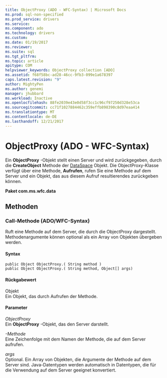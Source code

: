 ```yaml
---
title: ObjectProxy (ADO - WFC-Syntax) | Microsoft Docs
ms.prod: sql-non-specified
ms.prod_service: drivers
ms.service: 
ms.component: ado
ms.technology: drivers
ms.custom: 
ms.date: 01/19/2017
ms.reviewer: 
ms.suite: sql
ms.tgt_pltfrm: 
ms.topic: article
apitype: COM
helpviewer_keywords: ObjectProxy collection [ADO]
ms.assetid: f68f58bc-ad28-46cc-9fb3-099e1a678397
caps.latest.revision: "9"
author: MightyPen
ms.author: genemi
manager: jhubbard
ms.workload: Inactive
ms.openlocfilehash: 88fe2039e43e0d58f3cc1c96cf97250d328e53ca
ms.sourcegitcommit: cc71f1027884462c359effb898390c8d97eaa414
ms.translationtype: MT
ms.contentlocale: de-DE
ms.lasthandoff: 12/21/2017
---
```

# <a name="objectproxy-ado---wfc-syntax"></a>ObjectProxy (ADO - WFC-Syntax)
Ein **ObjectProxy** -Objekt stellt einen Server und wird zurückgegeben, durch die **CreateObject** Methode der [DataSpace](../../../ado/reference/rds-api/dataspace-object-rds.md) Objekt. Die ObjectProxy-Klasse verfügt über eine Methode, **Aufrufen**, rufen Sie eine Methode auf dem Server und ein Objekt, das aus diesem Aufruf resultierendes zurückgeben können.  
  
 **Paket com.ms.wfc.data**  
  
## <a name="methods"></a>Methoden  
  
### <a name="call-method-adowfc-syntax"></a>Call-Methode (ADO/WFC-Syntax)  
 Ruft eine Methode auf dem Server, die durch die ObjectProxy dargestellt. Methodenargumente können optional als ein Array von Objekten übergeben werden.  
  
#### <a name="syntax"></a>Syntax  
  
```  
public Object ObjectProxy.( String method )  
public Object ObjectProxy.( String method, Object[] args)  
```  
  
#### <a name="returns"></a>Rückgabewert  
 Objekt  
 Ein Objekt, das durch Aufrufen der Methode.  
  
#### <a name="parameters"></a>Parameter  
 *ObjectProxy*  
 Ein **ObjectProxy** -Objekt, das den Server darstellt.  
  
 *-Methode*  
 Eine Zeichenfolge mit dem Namen der Methode, die auf dem Server aufrufen.  
  
 *args*  
 Optional. Ein Array von Objekten, die Argumente der Methode auf dem Server sind. Java-Datentypen werden automatisch in Datentypen, die für die Verwendung auf dem Server geeignet konvertiert.
